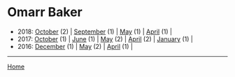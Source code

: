 # Omarr Baker

  * 2018: 
      [October](./omarr-baker-2018-10.md) (2) | 
      [September](./omarr-baker-2018-09.md) (1) | 
      [May](./omarr-baker-2018-05.md) (1) | 
      [April](./omarr-baker-2018-04.md) (1) | 
  * 2017: 
      [October](./omarr-baker-2017-10.md) (1) | 
      [June](./omarr-baker-2017-06.md) (1) | 
      [May](./omarr-baker-2017-05.md) (2) | 
      [April](./omarr-baker-2017-04.md) (2) | 
      [January](./omarr-baker-2017-01.md) (1) | 
  * 2016: 
      [December](./omarr-baker-2016-12.md) (1) | 
      [May](./omarr-baker-2016-05.md) (2) | 
      [April](./omarr-baker-2016-04.md) (1) | 

----

[Home](../)

